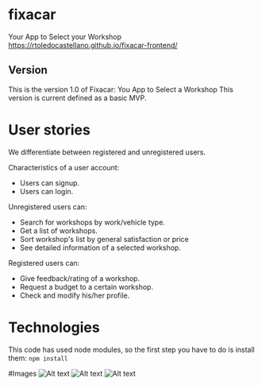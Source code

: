# fixacar
Your App to Select your Workshop
https://rtoledocastellano.github.io/fixacar-frontend/


## Version
This is the version 1.0 of Fixacar: You App to Select a Workshop
This version is current defined as a basic MVP.


# User stories

We differentiate between registered and unregistered users.

Characteristics of a user account:
- Users can signup.
- Users can login.

Unregistered users can:
- Search for workshops by work/vehicle type.
- Get a list of workshops.
- Sort workshop's list by general satisfaction or price
- See detailed information of a selected workshop.

Registered users can:
- Give feedback/rating of a workshop.
- Request a budget to a certain workshop.
- Check and modify his/her profile.

# Technologies
This code has used node modules, so the first step you have to do is install them:
`npm install`

#Images
![Alt text](https://ibb.co/SwCDvhN)
![Alt text](https://ibb.co/9WNWtWq)
![Alt text](https://ibb.co/nRqVP94)







